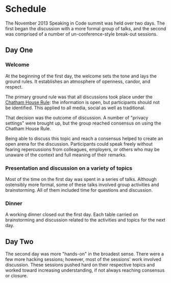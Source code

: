 # Schedule

The November 2013 Speaking in Code summit was held over two days. The first
began the discussion with a more formal group of talks, and the second was
comprised of a number of un-conference-style break-out sessions.

## Day One

### Welcome

At the beginning of the first day, the welcome sets the tone and lays the
ground rules. It establishes an atmosphere of openness, candor, and respect.

The primary ground rule was that all discussions took place under the [Chatham
House Rule][chatham]: the information is open, but participants should not be
identified. This applied to all media, social as well as traditional.

That decision was the outcome of discussion. A number of "privacy settings"
were brought up, but the group reached consensus on using the Chatham House
Rule.

Being able to discuss this topic and reach a consensus helped to create an open
arena for the discussion. Participants could speak freely without fearing
repercussions from colleagues, employers, or others who may be unaware of the
context and full meaning of their remarks.

### Presentation and discussion on a variety of topics

Most of the time on the first day was spent in a series of talks. Although
ostensibly more formal, some of these talks involved group activities and
brainstorming. All of them included time for questions and discussion.

### Dinner

A working dinner closed out the first day. Each table carried on brainstorming
and discussion related to the activities and topics for the next day.

## Day Two

The second day was more "hands-on" in the broadest sense. There were a few more
hacking sessions; however, most of the sessions' work involved discussion.
These sessions pushed hard on their respective topics and worked toward
increasing understanding, if not always reaching consensus or closure.

[chatham]: http://www.chathamhouse.org/about/chatham-house-rule

